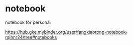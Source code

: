 # notebook
notebook for personal

https://hub.gke.mybinder.org/user/fangxiaorong-notebook-rqihnr24/tree#notebooks
